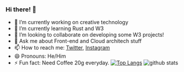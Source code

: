 ### Hi there! 👋

- 🔭 I’m currently working on creative technology
- 🌱 I’m currently learning Rust and W3
- 👯 I’m looking to collaborate on developing some W3 projects!
- 💬 Ask me about Front-end and Cloud architech stuff
- 📫 How to reach me: [Twitter](https://twitter.com/nattadetspite), [Instagram](https://www.instagram.com/lwxinm)
- 😄 Pronouns: He/Him
- ⚡ Fun fact: Need Coffee 20g everyday.
[![Top Langs](https://github-readme-stats.vercel.app/api/top-langs/?username=nattadetspite&layout=compact)](https://github.com/anuraghazra/github-readme-stats)
![github stats](https://github-readme-stats.vercel.app/api?username=nattadetspite&&show_icons=true&title_color=ffffff&icon_color=bb2acf&text_color=daf7dc&bg_color=151515 "nattadet'c stats")
